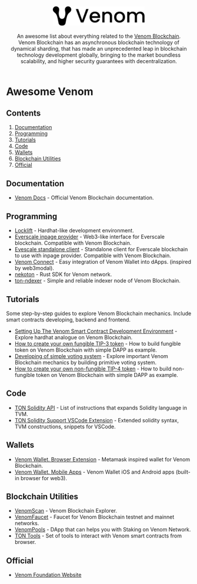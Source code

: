 <br/>
<div align="center">
  <img width="250px" src="./venom-logo.jpg">
</div>
<br/>
<div align="center">
An awesome list about everything related to the <a href='https://venom.foundation/'>Venom Blockchain</a>.
<br />
Venom Blockchain has an asynchronous blockchain technology of dynamical sharding, that has made an unprecedented leap in blockchain technology development globally, bringing to the market boundless scalability, and higher security guarantees with decentralization.
<br/>
</div>
<br/>

# Awesome Venom

## Contents

1. [Documentation](#documentation)
2. [Programming](#programming)
3. [Tutorials](#tutorials)
4. [Code](#code)
5. [Wallets](#wallets)
6. [Blockchain Utilities](#blockchain-utilities)
7. [Official](#official)

## Documentation

- [Venom Docs](https://docs.venom.foundation/) - Official Venom Blockchain documentation.

## Programming

- [Locklift](https://github.com/broxus/locklift) - Hardhat-like development environment.
- [Everscale inpage provider](https://github.com/broxus/everscale-inpage-provider) - Web3-like interface for Everscale blockchain. Compatible with Venom Blockchain.
- [Evescale standalone client](https://github.com/broxus/everscale-standalone-client) - Standalone client for Everscale blockchain to use with inpage provider. Compatible with Venom Blockchain.
- [Venom Connect](https://github.com/web3sp/venom-connect) - Easy integration of Venom Wallet into dApps. (inspired by web3modal).
- [nekoton](https://github.com/broxus/nekoton) - Rust SDK for Venom network.
- [ton-ndexer](https://github.com/broxus/ton-indexer) - Simple and reliable indexer node of Venom Blockchain.

## Tutorials

Some step-by-step guides to explore Venom Blockchain mechanics. Include smart contracts developing, backend and frontend.

- [Setting Up The Venom Smart Contract Development Environment](https://docs.venom.foundation/build/development-guides/setting-up-the-venom-smart-contract-development-environment) - Explore hardhat analogue on Venom Blockchain.
- [How to create your own fungible TIP-3 token](https://docs.venom.foundation/build/development-guides/how-to-create-your-own-fungible-tip-3-token) - How to build fungible token on Venom Blockchain with simple DAPP as example.
- [Developing of simple voting system](https://docs.venom.foundation/build/development-guides/developing-of-simple-voting-system) - Explore important Venom Blockchain mechanics by building primitive voting system.
- [How to create your own non-fungible TIP-4 token](https://docs.venom.foundation/build/development-guides/how-to-create-your-own-non-fungible-tip-4-token) - How to build non-fungible token on Venom Blockchain with simple DAPP as example.

## Code

- [TON Solidity API](https://github.com/tonlabs/TON-Solidity-Compiler/blob/master/API.md) - List of instructions that expands Solidity language in TVM.
- [TON Solidity Support VSCode Extension](https://marketplace.visualstudio.com/items?itemName=everscale.solidity-support) - Extended solidity syntax, TVM constructions, snippets for VSCode.

## Wallets

- [Venom Wallet. Browser Extension](https://chrome.google.com/webstore/detail/venom-wallet/ojggmchlghnjlapmfbnjholfjkiidbch) - Metamask inspired wallet for Venom Blockchain.
- [Venom Wallet. Mobile Apps](https://venom.foundation/wallet#app-mobile) - Venom Wallet iOS and Android apps (built-in browser for web3).

## Blockchain Utilities

- [VenomScan](https://venomscan.com/) - Venom Blockchain Explorer.
- [VenomFaucet](https://faucet.venom.foundation/) - Faucet for Venom Blockchain testnet and mainnet networks.
- [VenomPools](https://venompools.com/) - DApp that can helps you with Staking on Venom Network.
- [TON Tools](https://ever.bytie.moe/executor) - Set of tools to interact with Venom smart contracts from browser.

## Official

- [Venom Foundation Website](https://venom.foundation/)
